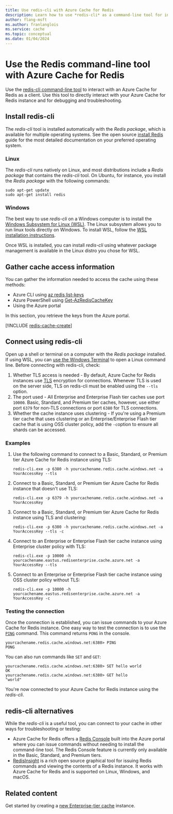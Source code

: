 ```yaml
---
title: Use redis-cli with Azure Cache for Redis
description: Learn how to use *redis-cli* as a command-line tool for interacting with an Azure Cache for Redis as a client
author: flang-msft
ms.author: franlanglois
ms.service: cache
ms.topic: conceptual
ms.date: 01/04/2024
---
```

# Use the Redis command-line tool with Azure Cache for Redis

Use the [redis-cli command-line tool](https://redis.io/docs/connect/cli/) to interact with an Azure Cache for Redis as a client. Use this tool to directly interact with your Azure Cache for Redis instance and for debugging and troubleshooting.

## Install redis-cli

The _redis-cli_ tool is installed automatically with the _Redis package_, which is available for multiple operating systems. See the open source [install Redis](https://redis.io/docs/install/install-redis/) guide for the most detailed documentation on your preferred operating system.

### Linux

The _redis-cli_ runs natively on Linux, and most distributions include a _Redis package_ that contains the _redis-cli_ tool. On Ubuntu, for instance, you install the _Redis package_  with the following commands:

```linux
sudo apt-get update
sudo apt-get install redis
```

### Windows

The best way to use _redis-cli_ on a Windows computer is to install the [Windows Subsystem for Linux (WSL)](/windows/wsl/about). The Linux subsystem allows you to run linux tools directly on Windows. To install WSL, follow the [WSL installation instructions](/windows/wsl/install).

Once WSL is installed, you can install _redis-cli_ using whatever package management is available in the Linux distro you chose for WSL.

## Gather cache access information

You can gather the information needed to access the cache using these methods:

- Azure CLI using [az redis list-keys](/cli/azure/redis#az-redis-list-keys)
- Azure PowerShell using [Get-AzRedisCacheKey](/powershell/module/az.rediscache/Get-AzRedisCacheKey)
- Using the Azure portal

In this section, you retrieve the keys from the Azure portal.

[!INCLUDE [redis-cache-create](includes/redis-cache-access-keys.md)]

## Connect using redis-cli

Open up a shell or terminal on a computer with the _Redis package_ installed. If using WSL, you can [use the Windows Terminal](/windows/wsl/install#ways-to-run-multiple-linux-distributions-with-wsl) to open a Linux command line. Before connecting with redis-cli, check:

1. Whether TLS access is needed - By default, Azure Cache for Redis instances use [TLS](cache-remove-tls-10-11.md) encryption for connections. Whenever TLS is used on the server side, TLS on redis-cli must be enabled using the `--tls` option.
1. The port used - All Enterprise and Enterprise Flash tier caches use port `10000`. Basic, Standard, and Premium tier caches, however, use either port `6379` for non-TLS connections or port `6380` for TLS connections.
1. Whether the cache instance uses clustering - If you're using a Premium tier cache that uses clustering or an Enterprise/Enterprise Flash tier cache that is using OSS cluster policy, add the `-c`option to ensure all shards can be accessed.

### Examples

1. Use the following command to connect to a Basic, Standard, or Premium tier Azure Cache for Redis instance using TLS:

    ```console
    redis-cli.exe -p 6380 -h yourcachename.redis.cache.windows.net -a YourAccessKey --tls
    ```

1. Connect to a Basic, Standard, or Premium tier Azure Cache for Redis instance that doesn't use TLS:

    ```console
    redis-cli.exe -p 6379 -h yourcachename.redis.cache.windows.net -a YourAccessKey
    ```

1. Connect to a Basic, Standard, or Premium tier Azure Cache for Redis instance using TLS and clustering:

    ```console
    redis-cli.exe -p 6380 -h yourcachename.redis.cache.windows.net -a YourAccessKey --tls -c
    ```

1. Connect to an Enterprise or Enterprise Flash tier cache instance using Enterprise cluster policy with TLS:

    ```console
    redis-cli.exe -p 10000 -h yourcachename.eastus.redisenterprise.cache.azure.net -a YourAccessKey --tls
    ```

1. Connect to an Enterprise or Enterprise Flash tier cache instance using  OSS cluster policy without TLS:

    ```console
    redis-cli.exe -p 10000 -h yourcachename.eastus.redisenterprise.cache.azure.net -a YourAccessKey -c
    ```

### Testing the connection

Once the connection is established, you can issue commands to your Azure Cache for Redis instance. One easy way to test the connection is to use the [`PING`](https://redis.io/commands/ping/) command. This command returns `PONG` in the console.

```output
yourcachename.redis.cache.windows.net:6380> PING
PONG
```

You can also run commands like `SET` and `GET`:

```output
yourcachename.redis.cache.windows.net:6380> SET hello world
OK
yourcachename.redis.cache.windows.net:6380> GET hello
"world"
```

You're now connected to your Azure Cache for Redis instance using the _redis-cli_.

## redis-cli alternatives

While the _redis-cli_ is a useful tool, you can connect to your cache in other ways for troubleshooting or testing:

- Azure Cache for Redis offers a [Redis Console](cache-configure.md#redis-console) built into the Azure portal where you can issue commands without needing to install the command-line tool. The Redis Console feature is currently only available in the Basic, Standard, and Premium tiers.
- [RedisInsight](https://redis.com/redis-enterprise/redis-insight/) is a rich open source graphical tool for issuing Redis commands and viewing the contents of a Redis instance. It works with Azure Cache for Redis and is supported on Linux, Windows, and macOS.

## Related content

Get started by creating a [new Enterprise-tier cache](quickstart-create-redis-enterprise.md) instance.
